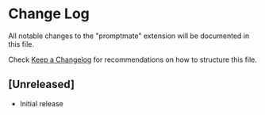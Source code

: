 # Change Log

All notable changes to the "promptmate" extension will be documented in this file.

Check [Keep a Changelog](http://keepachangelog.com/) for recommendations on how to structure this file.

## [Unreleased]

- Initial release